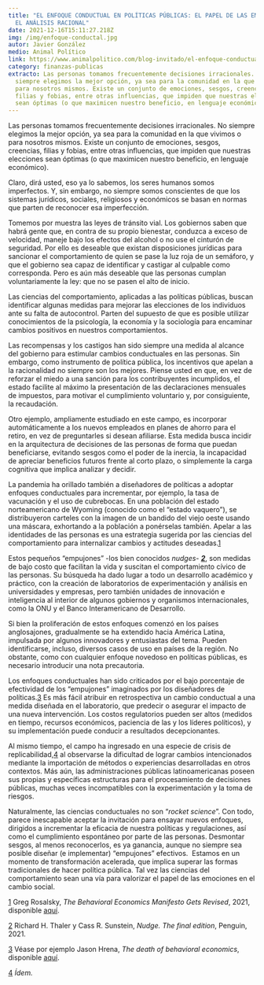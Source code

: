 ```yaml
---
title: "EL ENFOQUE CONDUCTUAL EN POLÍTICAS PÚBLICAS: EL PAPEL DE LAS EMOCIONES Y
  EL ANÁLISIS RACIONAL"
date: 2021-12-16T15:11:27.218Z
img: /img/enfoque-conductal.jpg
autor: Javier González
medio: Animal Político
link: https://www.animalpolitico.com/blog-invitado/el-enfoque-conductual-en-politicas-publicas-el-papel-de-las-emociones-y-el-analisis-racional/
category: finanzas-publicas
extracto: Las personas tomamos frecuentemente decisiones irracionales. No
  siempre elegimos la mejor opción, ya sea para la comunidad en la que vivimos o
  para nosotros mismos. Existe un conjunto de emociones, sesgos, creencias,
  filias y fobias, entre otras influencias, que impiden que nuestras elecciones
  sean óptimas (o que maximicen nuestro beneficio, en lenguaje económico).
---
```

<!--StartFragment-->

Las personas tomamos frecuentemente decisiones irracionales. No siempre elegimos la mejor opción, ya sea para la comunidad en la que vivimos o para nosotros mismos. Existe un conjunto de emociones, sesgos, creencias, filias y fobias, entre otras influencias, que impiden que nuestras elecciones sean óptimas (o que maximicen nuestro beneficio, en lenguaje económico).

Claro, dirá usted, eso ya lo sabemos, los seres humanos somos imperfectos. Y, sin embargo, no siempre somos conscientes de que los sistemas jurídicos, sociales, religiosos y económicos se basan en normas que parten de reconocer esa imperfección.

Tomemos por muestra las leyes de tránsito vial. Los gobiernos saben que habrá gente que, en contra de su propio bienestar, conduzca a exceso de velocidad, maneje bajo los efectos del alcohol o no use el cinturón de seguridad. Por ello es deseable que existan disposiciones jurídicas para sancionar el comportamiento de quien se pase la luz roja de un semáforo, y que el gobierno sea capaz de identificar y castigar al culpable como corresponda. Pero es aún más deseable que las personas cumplan voluntariamente la ley: que no se pasen el alto de inicio.

Las ciencias del comportamiento, aplicadas a las políticas públicas, buscan identificar algunas medidas para mejorar las elecciones de los individuos ante su falta de autocontrol. Parten del supuesto de que es posible utilizar conocimientos de la psicología, la economía y la sociología para encaminar cambios positivos en nuestros comportamientos.

Las recompensas y los castigos han sido siempre una medida al alcance del gobierno para estimular cambios conductuales en las personas. Sin embargo, como instrumento de política pública, los incentivos que apelan a la racionalidad no siempre son los mejores. Piense usted en que, en vez de reforzar el miedo a una sanción para los contribuyentes incumplidos, el estado facilite al máximo la presentación de las declaraciones mensuales de impuestos, para motivar el cumplimiento voluntario y, por consiguiente, la recaudación.

Otro ejemplo, ampliamente estudiado en este campo, es incorporar automáticamente a los nuevos empleados en planes de ahorro para el retiro, en vez de preguntarles si desean afiliarse. Esta medida busca incidir en la arquitectura de decisiones de las personas de forma que puedan beneficiarse, evitando sesgos como el poder de la inercia, la incapacidad de apreciar beneficios futuros frente al corto plazo, o simplemente la carga cognitiva que implica analizar y decidir.

La pandemia ha orillado también a diseñadores de políticas a adoptar enfoques conductuales para incrementar, por ejemplo, la tasa de vacunación y el uso de cubrebocas. En una población del estado norteamericano de Wyoming (conocido como el “estado vaquero”), se distribuyeron carteles con la imagen de un bandido del viejo oeste usando una máscara, exhortando a la población a ponérselas también. Apelar a las identidades de las personas es una estrategia sugerida por las ciencias del comportamiento para internalizar cambios y actitudes deseadas.[1](https://www.animalpolitico.com/blog-invitado/el-enfoque-conductual-en-politicas-publicas-el-papel-de-las-emociones-y-el-analisis-racional/#_ftn1)

Estos pequeños “empujones” -los bien conocidos *nudges- **[2](https://www.animalpolitico.com/blog-invitado/el-enfoque-conductual-en-politicas-publicas-el-papel-de-las-emociones-y-el-analisis-racional/#_ftn2)***, son medidas de bajo costo que facilitan la vida y suscitan el comportamiento cívico de las personas. Su búsqueda ha dado lugar a todo un desarrollo académico y práctico, con la creación de laboratorios de experimentación y análisis en universidades y empresas, pero también unidades de innovación e inteligencia al interior de algunos gobiernos y organismos internacionales, como la ONU y el Banco Interamericano de Desarrollo.

Si bien la proliferación de estos enfoques comenzó en los países anglosajones, gradualmente se ha extendido hacia América Latina, impulsada por algunos innovadores y entusiastas del tema. Pueden identificarse, incluso, diversos casos de uso en países de la región. No obstante, como con cualquier enfoque novedoso en políticas públicas, es necesario introducir una nota precautoria.

Los enfoques conductuales han sido criticados por el bajo porcentaje de efectividad de los “empujones” imaginados por los diseñadores de políticas.[3](https://www.animalpolitico.com/blog-invitado/el-enfoque-conductual-en-politicas-publicas-el-papel-de-las-emociones-y-el-analisis-racional/#_ftn3) Es más fácil atribuir en retrospectiva un cambio conductual a una medida diseñada en el laboratorio, que predecir o asegurar el impacto de una nueva intervención. Los costos regulatorios pueden ser altos (medidos en tiempo, recursos económicos, paciencia de las y los líderes políticos), y su implementación puede conducir a resultados decepcionantes.

Al mismo tiempo, el campo ha ingresado en una especie de crisis de replicabilidad,[4](https://www.animalpolitico.com/blog-invitado/el-enfoque-conductual-en-politicas-publicas-el-papel-de-las-emociones-y-el-analisis-racional/#_ftn4) al observarse la dificultad de lograr cambios intencionados mediante la importación de métodos o experiencias desarrolladas en otros contextos. Más aún, las administraciones públicas latinoamericanas poseen sus propias y específicas estructuras para el procesamiento de decisiones públicas, muchas veces incompatibles con la experimentación y la toma de riesgos.

Naturalmente, las ciencias conductuales no son “*rocket science*”. Con todo, parece inescapable aceptar la invitación para ensayar nuevos enfoques, dirigidos a incrementar la eficacia de nuestra políticas y regulaciones, así como el cumplimiento espontáneo por parte de las personas. Desmontar sesgos, al menos reconocerlos, es ya ganancia, aunque no siempre sea posible diseñar (e implementar) “empujones” efectivos.  Estamos en un momento de transformación acelerada, que implica superar las formas tradicionales de hacer política pública. Tal vez las ciencias del comportamiento sean una vía para valorizar el papel de las emociones en el cambio social.

[1](https://www.animalpolitico.com/blog-invitado/el-enfoque-conductual-en-politicas-publicas-el-papel-de-las-emociones-y-el-analisis-racional/#_ftnref1) Greg Rosalsky, *The Behavioral Economics Manifesto Gets Revised*, 2021, disponible [aquí](https://www.npr.org/sections/money/2021/07/27/1020966312/the-behavioral-economics-manifesto-gets-revised).

[2](https://www.animalpolitico.com/blog-invitado/el-enfoque-conductual-en-politicas-publicas-el-papel-de-las-emociones-y-el-analisis-racional/#_ftnref2) Richard H. Thaler y Cass R. Sunstein, *Nudge. The final edition*, Penguin, 2021.

[3](https://www.animalpolitico.com/blog-invitado/el-enfoque-conductual-en-politicas-publicas-el-papel-de-las-emociones-y-el-analisis-racional/#_ftnref3) Véase por ejemplo Jason Hrena, *The death of behavioral economics*, disponible [aquí](https://www.thebehavioralscientist.com/articles/the-death-of-behavioral-economics).

[4](https://www.animalpolitico.com/blog-invitado/el-enfoque-conductual-en-politicas-publicas-el-papel-de-las-emociones-y-el-analisis-racional/#_ftnref4) *Ídem.*

<!--EndFragment-->